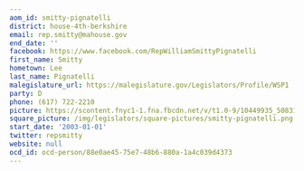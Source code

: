 ```yaml
---
aom_id: smitty-pignatelli
district: house-4th-berkshire
email: rep.smitty@mahouse.gov
end_date: ''
facebook: https://www.facebook.com/RepWilliamSmittyPignatelli
first_name: Smitty
hometown: Lee
last_name: Pignatelli
malegislature_url: https://malegislature.gov/Legislators/Profile/WSP1
party: D
phone: (617) 722-2210
picture: https://scontent.fnyc1-1.fna.fbcdn.net/v/t1.0-9/10449935_508312809301820_7221408503930644176_n.jpg?_nc_cat=102&_nc_ht=scontent.fnyc1-1.fna&oh=690719ef3d9182c231b9d26ee4250894&oe=5C91E3DB
square_picture: /img/legislators/square-pictures/smitty-pignatelli.png
start_date: '2003-01-01'
twitter: repsmitty
website: null
ocd_id: ocd-person/88e0ae45-75e7-48b6-880a-1a4c039d4373
---
```

